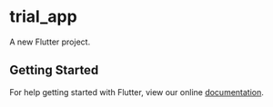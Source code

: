 # trial_app

A new Flutter project.

## Getting Started

For help getting started with Flutter, view our online
[documentation](https://flutter.io/).
